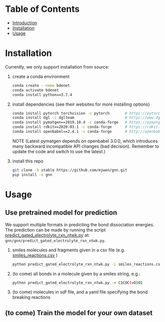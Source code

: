 # Table of Contents
- [Introduction](#introduction)
- [Installation](#installation)
- [Usage](#usage)

<a name="installation"></a>
# Installation

Currently, we only support installation from source:

1. create a conda environment 
    ```bash
    conda create --name bdenet
    conda activate bdenet 
    conda install python==3.7.4
    ```

2. install dependencies (see their websites for more installing options)
    ```bash
    conda install pytorch torchvision -c pytorch       # https://pytorch.org
    conda install dgl -c dglteam                       # https://www.dgl.ai/pages/start.html
    conda install pymatgen==2019.10.4 -c conda-forge   # https://pymatgen.org/installation.html
    conda install rdkit==2020.03.1 -c conda-forge      # https://rdkit.org/docs /Install.html
    conda install openbabel==2.4.1 -c conda-forge      # http://openbabel.org/wiki/Category:Installation
    ```
   
   NOTE (Latest pymatgen depends on openbabel 3.0.0, which introduces
    many backward incompatible API changes (bad decision). Remember to update the code
     and switch to use the latest.)
   
3. install this repo
    ```bash
    git clone -b stable https://github.com/mjwen/gnn.git   
    pip install -e gnn 
    ```

<a name="usage"></a>
# Usage

## Use pretrained model for prediction

We support multiple formats in predicting the bond dissociation energies. 
The prediction can be made by running the script
[predict_gated_electrolyte_rxn_ntwk.py](https://github.com/mjwen/gnn/blob/stable/gnn/predict_gated_electrolyte_rxn_ntwk.py) 
at: `gnn/gnn/predict_gated_electrolyte_rxn_ntwk.py`.

1. smiles molecules and fragments given in a csv file 
(e.g. [smiles_reactions.csv](https://github.com/mjwen/gnn/blob/stable/gnn/pre_trained/examples/smiles_reactions.csv) )
    ```bash
    python predict_gated_electrolyte_rxn_ntwk.py -i smiles_reactions.csv -o results.csv 
    ```

2. (to come) all bonds in a molecule given by a smiles string, e.g.:
    ```bash
    python predict_gated_electrolyte_rxn_ntwk.py -m C1COC(=O)O1  
    ```
3. (to come) molecules in sdf file, and a yaml file specifying the bond breaking reactions


## (to come) Train the model for your own dataset 
